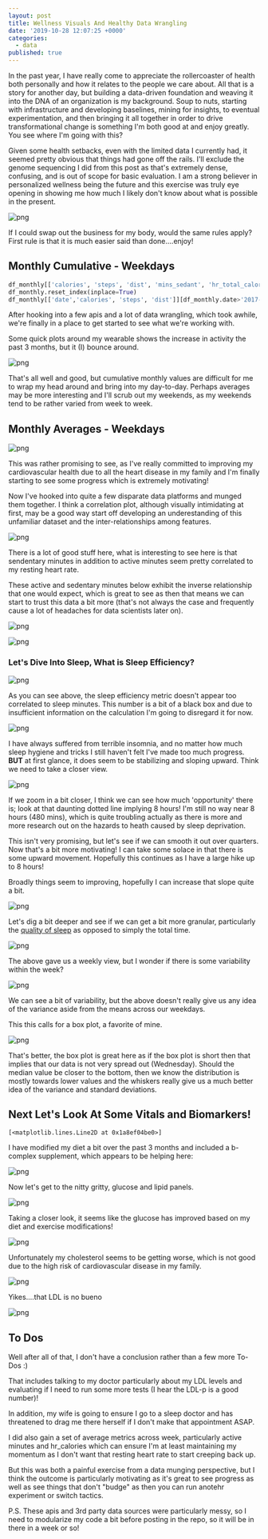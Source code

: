 ```yaml
---
layout: post
title: Wellness Visuals And Healthy Data Wrangling
date: '2019-10-28 12:07:25 +0000'
categories:
  - data
published: true
---
```


In the past year, I have really come to appreciate the rollercoaster of health both personally and how it relates to the people we care about.  All that is a story for another day, but building a data-driven foundation and weaving it into the DNA of an organization is my background.  Soup to nuts, starting with infrastructure and developing baselines, mining for insights, to eventual experimentation, and then bringing it all together in order to drive transformational change is something I'm both good at and enjoy greatly.  You see where I'm going with this?  

Given some health setbacks, even with the limited data I currently had, it seemed pretty obvious that things had gone off the rails. I'll exclude the genome sequencing I did from this post as that's extremely dense, confusing, and is out of scope for basic evaluation. I am a strong believer in personalized wellness being the future and this exercise was truly eye opening in showing me how much I likely don't know about what is possible in the present.

![png](../images/health_post/support_post_health_1.png)

If I could swap out the business for my body, would the same rules apply?  First rule is that it is much easier said than done....enjoy!  

## Monthly Cumulative - Weekdays


```python
df_monthly[['calories', 'steps', 'dist', 'mins_sedant', 'hr_total_calories', 'mins_active_light', 'calc_active_mins', 'totalSleepMinutesAsleep', 'totalSleep_deep_mins', 'totalSleep_rem_mins', 'totalSleep_wake_mins', 'totalSleepTimeInBed']][df_monthly.index > '2017-07-31'].tail(10)
df_monthly.reset_index(inplace=True)
df_monthly[['date','calories', 'steps', 'dist']][df_monthly.date>'2017-11-01'].plot(subplots=True,x='date',figsize=(12,9), sharex=True, legend=True,title='Monthly Cumulative Calories, Steps, Distances')
```
After hooking into a few apis and a lot of data wrangling, which took awhile, we're finally in a place to get started to see what we're working with.  

Some quick plots around my wearable shows the increase in activity the past 3 months, but it (I) bounce around.

![png](../images/health_post/support_post_health_6_1.png)

That's all well and good, but cumulative monthly values are difficult for me to wrap my head around and bring into my day-to-day.  Perhaps averages may be more interesting and I'll scrub out my weekends, as my weekends tend to be rather varied from week to week.

## Monthly Averages - Weekdays

![png](../images/health_post/support_post_health_8_0.png)

This was rather promising to see, as I've really committed to improving my cardiovascular health due to all the heart disease in my family and I'm finally starting to see some progress which is extremely motivating!

Now I've hooked into quite a few disparate data platforms and munged them together.  I think a correlation plot, although visually intimidating at first, may be a good way start off developing an underestanding of this unfamiliar dataset and the inter-relationships among features.


![png](../images/health_post/support_post_health_9_0.png)

There is a lot of good stuff here, what is interesting to see here is that sendentary minutes in addition to active minutes seem pretty correlated to my resting heart rate.

These active and sedentary minutes below exhibit the inverse relationship that one would expect, which is great to see as then that means we can start to trust this data a bit more (that's not always the case and frequently cause a lot of headaches for data scientists later on).

![png](../images/health_post/support_post_health_10_0.png)

![png](../images/health_post/support_post_health_11_0.png)


### Let's Dive Into Sleep, What is Sleep Efficiency? 

![png](../images/health_post/support_post_health_14_1.png)

As you can see above, the sleep efficiency metric doesn't appear too correlated to sleep minutes.  This number is a bit of a black box and due to insufficient information on the calculation I'm going to disregard it for now.

![png](../images/health_post/support_post_health_16_1.png)

I have always suffered from terrible insomnia, and no matter how much sleep hygiene and tricks I still haven't felt I've made too much progress. <b>BUT</b> at first glance, it does seem to be stabilizing and sloping upward.  Think we need to take a closer view.


![png](../images/health_post/support_post_health_18_1.png)

If we zoom in a bit closer, I think we can see how much 'opportunity' there is; look at that daunting dotted line implying 8 hours!  I'm still no way near 8 hours (480 mins), which is quite troubling actually as there is more and more research out on the hazards to heath caused by sleep deprivation. 

This isn't very promising, but let's see if we can smooth it out over quarters. Now that's a bit more motivating!  I can take some solace in that there is some upward movement.  Hopefully this continues as I have a large hike up to 8 hours!  

Broadly things seem to improving, hopefully I can increase that slope quite a bit. 


![png](../images/health_post/support_post_health_19_1.png)



Let's dig a bit deeper and see if we can get a bit more granular, particularly the <u>quality of sleep</u> as opposed to simply the total time.


![png](../images/health_post/support_post_health_21_1.png)

The above gave us a weekly view, but I wonder if there is some variability within the week?

![png](../images/health_post/support_post_health_23_2.png)

We can see a bit of variability, but the above doesn't really give us any idea of the variance aside from the means across our weekdays.

This this calls for a box plot, a favorite of mine.


![png](../images/health_post/support_post_health_25_0.png)

That's better, the box plot is great here as if the box plot is short then that implies that our data is not very spread out (Wednesday).  Should the median value be closer to the bottom, then we know the distribution is mostly towards lower values and the whiskers really give us a much better idea of the variance and standard deviations.



## Next Let's Look At Some Vitals and Biomarkers!

    [<matplotlib.lines.Line2D at 0x1a8ef04be0>]


I have modified my diet a bit over the past 3 months and included a b-complex supplement, which appears to be helping here:

![png](../images/health_post/support_post_health_44_1.png)


Now let's get to the nitty gritty, glucose and lipid panels.


![png](../images/health_post/support_post_health_45_1.png)

Taking a closer look, it seems like the glucose has improved based on my diet and exercise modifications!


![png](../images/health_post/support_post_health_46_1.png)


Unfortunately my cholesterol seems to be getting worse, which is not good due to the high risk of cardiovascular disease in my family.


![png](../images/health_post/support_post_health_47_1.png)

Yikes....that LDL is no bueno

![png](../images/health_post/support_post_health_48_0.png)

## To Dos

Well after all of that, I don't have a conclusion rather than a few more To-Dos :) 

That includes talking to my doctor particularly about my LDL levels and evaluating if I need to run some more tests (I hear the LDL-p is a good number)!  

In addition, my wife is going to ensure I go to a sleep doctor and has threatened to drag me there herself if I don't make that appointment ASAP.

I did also gain a set of average metrics across week, particularly active minutes and hr_calories which can ensure I'm at least maintaining my momentum as I don't want that resting heart rate to start creeping back up.

But this was both a painful exercise from a data munging perspective, but I think the outcome is particularly motivating as it's great to see progress as well as see things that don't "budge" as then you can run anotehr experiment or switch tactics.  

P.S. 
These apis and 3rd party data sources were particularly messy, so I need to modularize my code a bit before posting in the repo, so it will be in there in a week or so!




